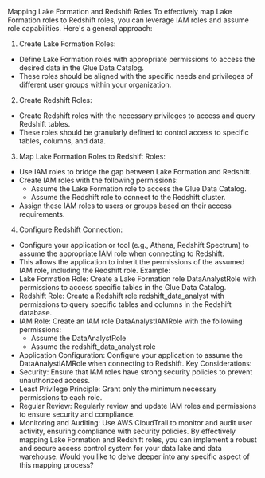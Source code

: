 Mapping Lake Formation and Redshift Roles
To effectively map Lake Formation roles to Redshift roles, you can leverage IAM roles and assume role capabilities. Here's a general approach:
1. Create Lake Formation Roles:
 * Define Lake Formation roles with appropriate permissions to access the desired data in the Glue Data Catalog.
 * These roles should be aligned with the specific needs and privileges of different user groups within your organization.
2. Create Redshift Roles:
 * Create Redshift roles with the necessary privileges to access and query Redshift tables.
 * These roles should be granularly defined to control access to specific tables, columns, and data.
3. Map Lake Formation Roles to Redshift Roles:
 * Use IAM roles to bridge the gap between Lake Formation and Redshift.
 * Create IAM roles with the following permissions:
   * Assume the Lake Formation role to access the Glue Data Catalog.
   * Assume the Redshift role to connect to the Redshift cluster.
 * Assign these IAM roles to users or groups based on their access requirements.
4. Configure Redshift Connection:
 * Configure your application or tool (e.g., Athena, Redshift Spectrum) to assume the appropriate IAM role when connecting to Redshift.
 * This allows the application to inherit the permissions of the assumed IAM role, including the Redshift role.
Example:
 * Lake Formation Role: Create a Lake Formation role DataAnalystRole with permissions to access specific tables in the Glue Data Catalog.
 * Redshift Role: Create a Redshift role redshift_data_analyst with permissions to query specific tables and columns in the Redshift database.
 * IAM Role: Create an IAM role DataAnalystIAMRole with the following permissions:
   * Assume the DataAnalystRole
   * Assume the redshift_data_analyst role
 * Application Configuration: Configure your application to assume the DataAnalystIAMRole when connecting to Redshift.
Key Considerations:
 * Security: Ensure that IAM roles have strong security policies to prevent unauthorized access.
 * Least Privilege Principle: Grant only the minimum necessary permissions to each role.
 * Regular Review: Regularly review and update IAM roles and permissions to ensure security and compliance.
 * Monitoring and Auditing: Use AWS CloudTrail to monitor and audit user activity, ensuring compliance with security policies.
By effectively mapping Lake Formation and Redshift roles, you can implement a robust and secure access control system for your data lake and data warehouse.
Would you like to delve deeper into any specific aspect of this mapping process?
